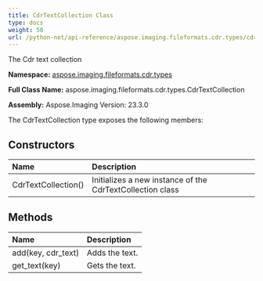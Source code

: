 ```yaml
---
title: CdrTextCollection Class
type: docs
weight: 50
url: /python-net/api-reference/aspose.imaging.fileformats.cdr.types/cdrtextcollection/
---
```


The Cdr text collection

**Namespace:** [aspose.imaging.fileformats.cdr.types](/imaging/python-net/api-reference/aspose.imaging.fileformats.cdr.types/)

**Full Class Name:** aspose.imaging.fileformats.cdr.types.CdrTextCollection

**Assembly:**  Aspose.Imaging Version: 23.3.0

The CdrTextCollection type exposes the following members:
## **Constructors**
|**Name**|**Description**|
| :- | :- |
|CdrTextCollection()|Initializes a new instance of the CdrTextCollection class|
## **Methods**
|**Name**|**Description**|
| :- | :- |
|add(key, cdr_text)|Adds the text.|
|get_text(key)|Gets the text.|
